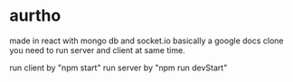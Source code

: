 # aurtho
made in react with mongo db and socket.io
basically a google docs clone 
you need to run server and client at same time.

run client by "npm start"
run server by "npm run devStart"
